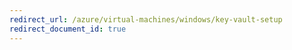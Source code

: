 ```yaml
---
redirect_url: /azure/virtual-machines/windows/key-vault-setup
redirect_document_id: true
---
```


